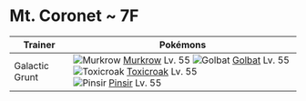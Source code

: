 # Mt. Coronet ~ 7F

Trainer                    | Pokémons
---                        | ---
Galactic Grunt             | ![][198]  [Murkrow] Lv. 55  ![][042]  [Golbat] Lv. 55  ![][454]  [Toxicroak] Lv. 55 <br> ![][127]  [Pinsir] Lv. 55
[042]: https://raw.githubusercontent.com/PokeAPI/sprites/master/sprites/pokemon/42.png "Golbat"
[127]: https://raw.githubusercontent.com/PokeAPI/sprites/master/sprites/pokemon/127.png "Pinsir"
[198]: https://raw.githubusercontent.com/PokeAPI/sprites/master/sprites/pokemon/198.png "Murkrow"
[454]: https://raw.githubusercontent.com/PokeAPI/sprites/master/sprites/pokemon/454.png "Toxicroak"
[Golbat]: /pokemon_changes/042.md
[Pinsir]: /pokemon_changes/127.md
[Murkrow]: /pokemon_changes/198.md
[Toxicroak]: /pokemon_changes/454.md
